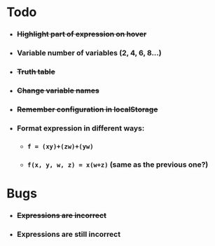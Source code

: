 
# Todo

- ### ~~Highlight part of expression on hover~~
- ### Variable number of variables (2, 4, 6, 8...)
- ### ~~Truth table~~
- ### ~~Change variable names~~
- ### ~~Remember configuration in localStorage~~
- ### Format expression in different ways:
  - ### `f = (xy)+(zw)+(yw)`
  - ### `f(x, y, w, z) = x(w+z)` (same as the previous one?)

# Bugs
- ### ~~Expressions are incorrect~~
- ### Expressions are still incorrect